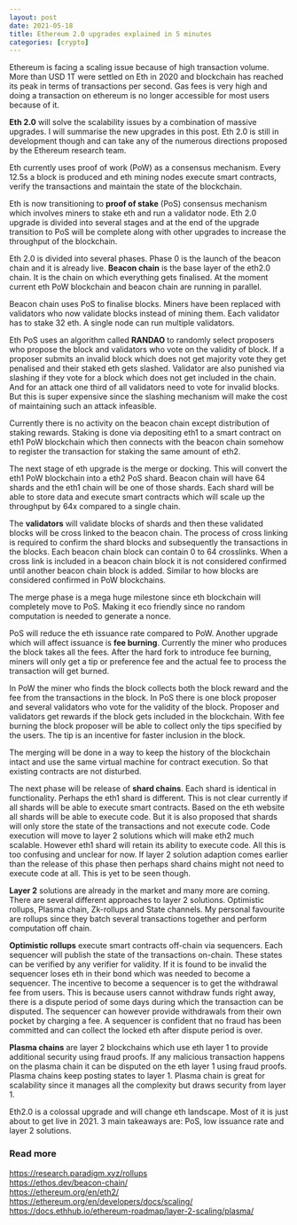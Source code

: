 ```yaml
---
layout: post
date: 2021-05-18
title: Ethereum 2.0 upgrades explained in 5 minutes
categories: [crypto]
---
```


Ethereum is facing a scaling issue because of high transaction volume. More than USD 1T were settled on Eth in 2020 and blockchain has reached its peak in terms of transactions per second. Gas fees is very high and doing a transaction on ethereum is no longer accessible for most users because of it.

**Eth 2.0** will solve the scalability issues by a combination of massive upgrades. I will summarise the new upgrades in this post. Eth 2.0 is still in development though and can take any of the numerous directions proposed by the Ethereum research team.

<!--more-->

Eth currently uses proof of work (PoW) as a consensus mechanism. Every 12.5s a block is produced and eth mining nodes execute smart contracts, verify the transactions and maintain the state of the blockchain.

Eth is now transitioning to **proof of stake** (PoS) consensus mechanism which involves miners to stake eth and run a validator node. Eth 2.0 upgrade is divided into several stages and at the end of the upgrade transition to PoS will be complete along with other upgrades to increase the throughput of the blockchain.

Eth 2.0 is divided into several phases. Phase 0 is the launch of the beacon chain and it is already live. **Beacon chain** is the base layer of the eth2.0 chain. It is the chain on which everything gets finalised. At the moment current eth PoW blockchain and beacon chain are running in parallel.

Beacon chain uses PoS to finalise blocks.  Miners have been replaced with validators who now validate blocks instead of mining them. Each validator  has to stake 32 eth.  A single node can run multiple validators. 

Eth PoS uses an algorithm called **RANDAO** to randomly select proposers who propose the block and validators who vote on the validity of block.  If a proposer submits an invalid block which does not get majority vote they get penalised and their staked eth gets slashed. Validator are also punished via slashing if they vote for a block which does not get included in the chain. And for an attack one third of all validators need to vote for invalid blocks. But this is super expensive since the slashing mechanism will make the cost of maintaining such an attack infeasible.

Currently there is no activity on the beacon chain except distribution of staking rewards. Staking is done via depositing eth1 to a smart contract on eth1 PoW blockchain which then connects with the beacon chain somehow to register the transaction for staking the same amount of eth2.

The next stage of eth upgrade is the merge or docking. This will convert the eth1 PoW blockchain into a eth2 PoS shard. Beacon chain will have 64 shards and the eth1 chain will be one of those shards. Each shard will be able to store data and execute smart contracts which will scale up the throughput by 64x compared to a single chain.

The **validators** will validate blocks of shards and then these validated blocks will be cross linked to the beacon chain. The process of cross linking is required to confirm the shard blocks and subsequently the transactions in the blocks. Each beacon chain block can contain 0 to 64 crosslinks. When a cross link is included in a beacon chain block it is not considered confirmed until another beacon chain block is added. Similar to how blocks are considered confirmed in PoW blockchains.

The merge phase is a mega huge milestone since eth blockchain will completely move to PoS. Making it eco friendly since no random computation is needed to generate a nonce. 

PoS will reduce the eth issuance rate compared to PoW. Another upgrade which will affect issuance is **fee burning**. Currently the miner who produces the block takes all the fees. After the hard fork to introduce fee burning, miners will only get a tip or preference fee and the actual fee to process the transaction will get burned. 

In PoW the miner who finds the block collects both the block reward and the fee from the transactions in the block. In PoS there is one block proposer and several validators who vote for the validity of the block. Proposer and validators get rewards if the block gets included in the blockchain. With fee burning the block proposer will be able to collect only the tips specified by the users. The tip is an incentive for faster inclusion in the block.

The merging will be done in a way to keep the history of the blockchain intact and use the same virtual machine for contract execution. So that existing contracts are not disturbed.

The next phase will be release of **shard chains**. Each shard is identical in functionality. Perhaps the eth1 shard is different. This is not clear currently if all shards will be able to execute smart contracts. Based on the eth website all shards will be able to execute code. But it is also proposed that shards will only store the state of the transactions and not execute code. Code execution will move to layer 2 solutions which will make eth2 much scalable. However eth1 shard will retain its ability to execute code. All this is too confusing and unclear for now. If layer 2 solution adaption comes earlier than the release of this phase then perhaps shard chains might not need to execute code at all. This is yet to be seen though.

**Layer 2** solutions are already in the market and many more are coming. There are several different approaches to layer 2 solutions. Optimistic rollups, Plasma chain, Zk-rollups and State channels. My personal favourite are rollups since they batch several transactions together and perform computation off chain.

**Optimistic rollups** execute smart contracts off-chain via sequencers. Each sequencer will publish the state of the transactions on-chain. These states can be verified by any verifier for validity. If it is found to be invalid the sequencer loses eth in their bond which was needed to become a sequencer. The incentive to become a sequencer is to get the withdrawal fee from users. This is because users cannot withdraw funds right away, there is a dispute period of some days during which the transaction can be disputed. The sequencer can however provide withdrawals from their own pocket by charging a fee. A sequencer is confident that no fraud has been committed and can collect the locked eth after dispute period is over.

**Plasma chains** are layer 2 blockchains which use eth layer 1 to provide additional security using fraud proofs. If any malicious transaction happens on the plasma chain it can be disputed on the eth layer 1 using fraud proofs. Plasma chains keep posting states to layer 1.  Plasma chain is great for scalability since it manages all the complexity but draws security from layer 1.

Eth2.0 is a colossal upgrade and will change eth landscape. Most of it is just about to get live in 2021. 3 main takeaways are: PoS, low issuance rate and layer 2 solutions.

### Read more
<https://research.paradigm.xyz/rollups>  
<https://ethos.dev/beacon-chain/>  
<https://ethereum.org/en/eth2/>  
<https://ethereum.org/en/developers/docs/scaling/>  
<https://docs.ethhub.io/ethereum-roadmap/layer-2-scaling/plasma/>  
